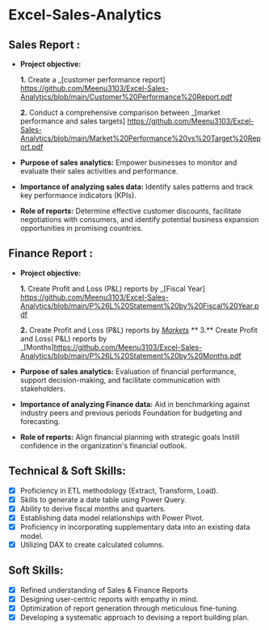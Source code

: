 # Excel-Sales-Analytics

## Sales Report :


- **Project objective:** 

    **1.** Create a _[customer performance report] https://github.com/Meenu3103/Excel-Sales-Analytics/blob/main/Customer%20Performance%20Report.pdf

    **2.** Conduct a comprehensive comparison between _[market performance and sales targets] https://github.com/Meenu3103/Excel-Sales-Analytics/blob/main/Market%20Performance%20vs%20Target%20Report.pdf

- **Purpose of sales analytics:** Empower businesses to monitor and evaluate their sales activities and performance.

- **Importance of analyzing sales data:** Identify sales patterns and track key performance indicators (KPIs).

- **Role of reports:** Determine effective customer discounts, facilitate negotiations with consumers, and identify potential business expansion opportunities in promising countries.


## Finance Report :

- **Project objective:** 

    **1.** Create Profit and Loss (P&L) reports by _[Fiscal Year] https://github.com/Meenu3103/Excel-Sales-Analytics/blob/main/P%26L%20Statement%20by%20Fiscal%20Year.pdf

   **2.** Create Profit and Loss (P&L) reports by _[Markets](https://github.com/Meenu3103/Excel-Sales_Analysis/blob/main/P%26L%20Statement%20by%20Markets.pdf)_
  ** 3.** Create Profit and Loss( P&L) reports by _[Months]https://github.com/Meenu3103/Excel-Sales-Analytics/blob/main/P%26L%20Statement%20by%20Months.pdf
- **Purpose of sales analytics:** Evaluation of financial performance, support decision-making, and facilitate communication with stakeholders.

- **Importance of analyzing Finance data:** Aid in benchmarking against industry peers and previous periods Foundation for budgeting and forecasting.

- **Role of reports:** Align financial planning with strategic goals Instill confidence in the organization's financial outlook.


## Technical & Soft Skills:
- [x]	Proficiency in ETL methodology (Extract, Transform, Load).
- [x]	Skills to generate a date table using Power Query.
- [x]	Ability to derive fiscal months and quarters.
- [x]	Establishing data model relationships with Power Pivot.
- [x]	Proficiency in incorporating supplementary data into an existing data model.
- [x]	Utilizing DAX to create calculated columns.

## Soft Skills:
- [x]	Refined understanding of Sales & Finance Reports
- [x]	Designing user-centric reports with empathy in mind.
- [x]	Optimization of report generation through meticulous fine-tuning.
- [x]	Developing a systematic approach to devising a report building plan.
